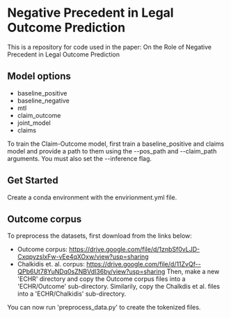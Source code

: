 # Negative Precedent in Legal Outcome Prediction
This is a repository for code used in the paper: On the Role of Negative Precedent in Legal Outcome Prediction

## Model options
- baseline_positive
- baseline_negative
- mtl
- claim_outcome
- joint_model
- claims

To train the Claim-Outcome model, first train a baseline_positive and claims model and provide a path to them using the --pos_path and --claim_path arguments. You must also set the --inference flag.

## Get Started
Create a conda environment with the envirionment.yml file.

## Outcome corpus

To preprocess the datasets, first download from the links below:
- Outcome corpus: https://drive.google.com/file/d/1znbSf0vLJD-CxqpyzslxFw-vEe4qXOxw/view?usp=sharing
- Chalkidis et. al. corpus: https://drive.google.com/file/d/11ZvQf--QPb6Ut78YuNDq0sZNBVdI36by/view?usp=sharing
Then, make a new 'ECHR' directory and copy the Outcome corpus files into a 'ECHR/Outcome' sub-directory.
Similarily, copy the Chalkdis et al. files into a 'ECHR/Chalkidis' sub-directory.

You can now run 'preprocess_data.py' to create the tokenized files.
